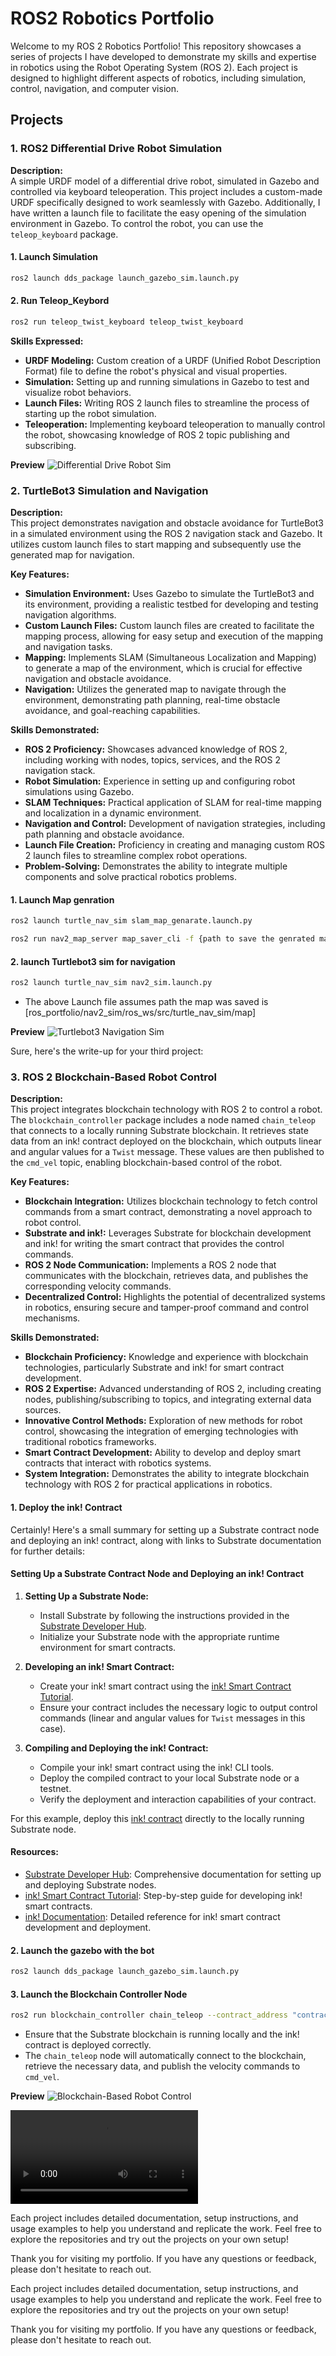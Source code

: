 # ROS2 Robotics Portfolio

Welcome to my ROS 2 Robotics Portfolio! This repository showcases a series of projects I have developed to demonstrate my skills and expertise in robotics using the Robot Operating System (ROS 2). Each project is designed to highlight different aspects of robotics, including simulation, control, navigation, and computer vision.

## Projects

### 1. ROS2 Differential Drive Robot Simulation
**Description:**  
A simple URDF model of a differential drive robot, simulated in Gazebo and controlled via keyboard teleoperation. This project includes a custom-made URDF specifically designed to work seamlessly with Gazebo. Additionally, I have written a launch file to facilitate the easy opening of the simulation environment in Gazebo. To control the robot, you can use the `teleop_keyboard` package.

#### 1. Launch Simulation 

   ```bash
   ros2 launch dds_package launch_gazebo_sim.launch.py
   ```
#### 2. Run Teleop_Keybord

   ```bash
   ros2 run teleop_twist_keyboard teleop_twist_keyboard
   ```

**Skills Expressed:**
- **URDF Modeling:** Custom creation of a URDF (Unified Robot Description Format) file to define the robot's physical and visual properties.
- **Simulation:** Setting up and running simulations in Gazebo to test and visualize robot behaviors.
- **Launch Files:** Writing ROS 2 launch files to streamline the process of starting up the robot simulation.
- **Teleoperation:** Implementing keyboard teleoperation to manually control the robot, showcasing knowledge of ROS 2 topic publishing and subscribing.

**Preview**
![Differential Drive Robot Sim](ros_portfolio/differential_drive_sim/ros_ws/src/dds_package/img/project1.png)

### 2. TurtleBot3 Simulation and Navigation
**Description:**  
This project demonstrates navigation and obstacle avoidance for TurtleBot3 in a simulated environment using the ROS 2 navigation stack and Gazebo. It utilizes custom launch files to start mapping and subsequently use the generated map for navigation.

**Key Features:**
- **Simulation Environment:** Uses Gazebo to simulate the TurtleBot3 and its environment, providing a realistic testbed for developing and testing navigation algorithms.
- **Custom Launch Files:** Custom launch files are created to facilitate the mapping process, allowing for easy setup and execution of the mapping and navigation tasks.
- **Mapping:** Implements SLAM (Simultaneous Localization and Mapping) to generate a map of the environment, which is crucial for effective navigation and obstacle avoidance.
- **Navigation:** Utilizes the generated map to navigate through the environment, demonstrating path planning, real-time obstacle avoidance, and goal-reaching capabilities.

**Skills Demonstrated:**
- **ROS 2 Proficiency:** Showcases advanced knowledge of ROS 2, including working with nodes, topics, services, and the ROS 2 navigation stack.
- **Robot Simulation:** Experience in setting up and configuring robot simulations using Gazebo.
- **SLAM Techniques:** Practical application of SLAM for real-time mapping and localization in a dynamic environment.
- **Navigation and Control:** Development of navigation strategies, including path planning and obstacle avoidance.
- **Launch File Creation:** Proficiency in creating and managing custom ROS 2 launch files to streamline complex robot operations.
- **Problem-Solving:** Demonstrates the ability to integrate multiple components and solve practical robotics problems.

#### 1. Launch Map genration 

   ```bash
   ros2 launch turtle_nav_sim slam_map_genarate.launch.py
   ```
   ```bash
   ros2 run nav2_map_server map_saver_cli -f {path to save the genrated map}
   ```
#### 2. launch Turtlebot3 sim for navigation

   ```bash
   ros2 launch turtle_nav_sim nav2_sim.launch.py 
   ```   

- The above Launch file assumes path the map was saved is [ros_portfolio/nav2_sim/ros_ws/src/turtle_nav_sim/map]

**Preview**
![Turtlebot3 Navigation Sim](ros_portfolio/nav2_sim/ros_ws/src/turtle_nav_sim/img/project2.png)

Sure, here's the write-up for your third project:

### 3. ROS 2 Blockchain-Based Robot Control
**Description:**  
This project integrates blockchain technology with ROS 2 to control a robot. The `blockchain_controller` package includes a node named `chain_teleop` that connects to a locally running Substrate blockchain. It retrieves state data from an ink! contract deployed on the blockchain, which outputs linear and angular values for a `Twist` message. These values are then published to the `cmd_vel` topic, enabling blockchain-based control of the robot.

**Key Features:**
- **Blockchain Integration:** Utilizes blockchain technology to fetch control commands from a smart contract, demonstrating a novel approach to robot control.
- **Substrate and ink!:** Leverages Substrate for blockchain development and ink! for writing the smart contract that provides the control commands.
- **ROS 2 Node Communication:** Implements a ROS 2 node that communicates with the blockchain, retrieves data, and publishes the corresponding velocity commands.
- **Decentralized Control:** Highlights the potential of decentralized systems in robotics, ensuring secure and tamper-proof command and control mechanisms.

**Skills Demonstrated:**
- **Blockchain Proficiency:** Knowledge and experience with blockchain technologies, particularly Substrate and ink! for smart contract development.
- **ROS 2 Expertise:** Advanced understanding of ROS 2, including creating nodes, publishing/subscribing to topics, and integrating external data sources.
- **Innovative Control Methods:** Exploration of new methods for robot control, showcasing the integration of emerging technologies with traditional robotics frameworks.
- **Smart Contract Development:** Ability to develop and deploy smart contracts that interact with robotics systems.
- **System Integration:** Demonstrates the ability to integrate blockchain technology with ROS 2 for practical applications in robotics.

#### 1. Deploy the ink! Contract

   Certainly! Here's a small summary for setting up a Substrate contract node and deploying an ink! contract, along with links to Substrate documentation for further details:

#### Setting Up a Substrate Contract Node and Deploying an ink! Contract

1. **Setting Up a Substrate Node:**
   - Install Substrate by following the instructions provided in the [Substrate Developer Hub](https://substrate.dev/docs/en/).
   - Initialize your Substrate node with the appropriate runtime environment for smart contracts.

2. **Developing an ink! Smart Contract:**
   - Create your ink! smart contract using the [ink! Smart Contract Tutorial](https://substrate.dev/substrate-contracts-workshop/#/).
   - Ensure your contract includes the necessary logic to output control commands (linear and angular values for `Twist` messages in this case).

3. **Compiling and Deploying the ink! Contract:**
   - Compile your ink! smart contract using the ink! CLI tools.
   - Deploy the compiled contract to your local Substrate node or a testnet.
   - Verify the deployment and interaction capabilities of your contract.

For this example, deploy this [ink! contract](ros_portfolio/blockchain_controller/ros_ws/src/blockchain_controller/contracts/teleop_chain_controller.contract) directly to the locally running Substrate node.

#### Resources:
- [Substrate Developer Hub](https://substrate.dev/docs/en/): Comprehensive documentation for setting up and deploying Substrate nodes.
- [ink! Smart Contract Tutorial](https://substrate.dev/substrate-contracts-workshop/#/): Step-by-step guide for developing ink! smart contracts.
- [ink! Documentation](https://paritytech.github.io/ink/): Detailed reference for ink! smart contract development and deployment.

#### 2. Launch the gazebo with the bot

   ```bash
   ros2 launch dds_package launch_gazebo_sim.launch.py
   ```

#### 3. Launch the Blockchain Controller Node

   ```bash
   ros2 run blockchain_controller chain_teleop --contract_address "contract address here"
   ```

- Ensure that the Substrate blockchain is running locally and the ink! contract is deployed correctly.
- The `chain_teleop` node will automatically connect to the blockchain, retrieve the necessary data, and publish the velocity commands to `cmd_vel`.

**Preview**
![Blockchain-Based Robot Control](ros_portfolio/blockchain_controller/ros_ws/src/blockchain_controller/img/project3.png)

<video controls>
    <source src="ros_portfolio/blockchain_controller/ros_ws/src/blockchain_controller/img/project3.mp4" type="video/mp4">
    Your browser does not support the video tag.
</video>


Each project includes detailed documentation, setup instructions, and usage examples to help you understand and replicate the work. Feel free to explore the repositories and try out the projects on your own setup!

Thank you for visiting my portfolio. If you have any questions or feedback, please don't hesitate to reach out.

Each project includes detailed documentation, setup instructions, and usage examples to help you understand and replicate the work. Feel free to explore the repositories and try out the projects on your own setup!

Thank you for visiting my portfolio. If you have any questions or feedback, please don't hesitate to reach out.
